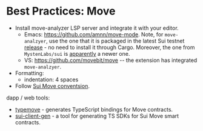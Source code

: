 # Best Practices: Move

- Install move-analyzer LSP server and integrate it with your editor.
  - Emacs: https://github.com/amnn/move-mode. Note, for `move-analzyer`, use the one that it is packaged in the latest Sui testnet [release](https://github.com/MystenLabs/sui/releases) - no need to install it through Cargo. Moreover, the one from `MystenLabs/sui` is [apparently](https://forums.sui.io/t/move-2024-ide-support/45449/21?u=robert) a newer one.
  - VS: https://github.com/movebit/move -- the extension has integrated `move-analzyer`.
- Formatting:
  - indentation: 4 spaces
- Follow [Sui Move conventsion](https://docs.sui.io/concepts/sui-move-concepts/conventions).

dapp / web tools:

- [typemove](https://github.com/sentioxyz/typemove) - generates TypeScript bindings for Move contracts.
- [sui-client-gen](https://github.com/kunalabs-io/sui-client-gen) - a tool for generating TS SDKs for Sui Move smart contracts.
